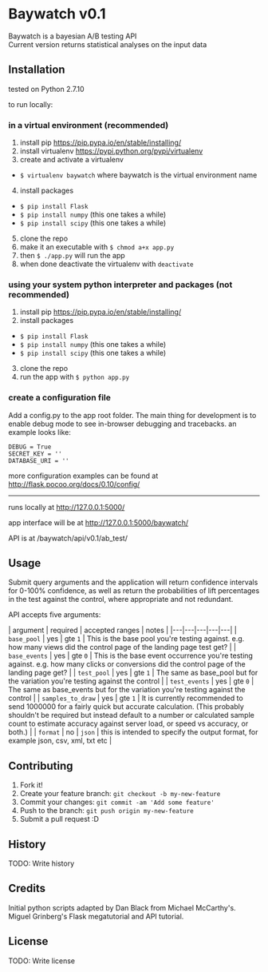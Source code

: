 # Baywatch v0.1

Baywatch is a bayesian A/B testing API  
Current version returns statistical analyses on the input data

## Installation

tested on Python 2.7.10 

to run locally:

### in a virtual environment (recommended)

1. install pip https://pip.pypa.io/en/stable/installing/
2. install virtualenv https://pypi.python.org/pypi/virtualenv
3. create and activate a virtualenv 
  * `$ virtualenv baywatch` where baywatch is the virtual environment name
4. install packages
  * `$ pip install Flask`
  * `$ pip install numpy` (this one takes a while)
  * `$ pip install scipy` (this one takes a while)
5. clone the repo
6. make it an executable with `$ chmod a+x app.py` 
7. then `$ ./app.py` will run the app
8. when done deactivate the virtualenv with `deactivate`

### using your system python interpreter and packages (not recommended)

1. install pip https://pip.pypa.io/en/stable/installing/
2. install packages
  * `$ pip install Flask`
  * `$ pip install numpy` (this one takes a while)
  * `$ pip install scipy` (this one takes a while)
3. clone the repo
4. run the app with `$ python app.py` 

### create a configuration file

Add a config.py to the app root folder. The main thing for development is to enable debug mode to see in-browser debugging and tracebacks. an example looks like:

`DEBUG = True`  
`SECRET_KEY = ''`  
`DATABASE_URI = ''`

more configuration examples can be found at http://flask.pocoo.org/docs/0.10/config/

---
runs locally at http://127.0.0.1:5000/

app interface will be at http://127.0.0.1:5000/baywatch/

API is at /baywatch/api/v0.1/ab_test/

## Usage

Submit query arguments and the application will return confidence intervals for 0-100% confidence, as well as return the probabilities of lift percentages in the test against the control, where appropriate and not redundant.

API accepts five arguments:

| argument  | required  | accepted ranges | notes  |
|---|---|---|---|---|
| `base_pool`  | yes  | gte `1`  | This is the base pool you're testing against. e.g. how many views did the control page of the landing page test get? |
| `base_events`  | yes  | gte `0`  | This is the base event occurrence you're testing against. e.g. how many clicks or conversions did the control page of the landing page get?  |
| `test_pool`  | yes  | gte `1`  | The same as base_pool but for the variation you're testing against the control  |
| `test_events`  | yes  | gte `0`  | The same as base_events but for the variation you're testing against the control  |
| `samples_to_draw`  | yes  | gte `1`  | It is currently recommended to send 1000000 for a fairly quick but accurate calculation. (This probably shouldn't be required but instead default to a number or calculated sample count to estimate accuracy against server load, or speed vs accuracy, or both.)  |
| `format`  | no  | `json`  | this is intended to specify the output format, for example json, csv, xml, txt etc  |

## Contributing

1. Fork it!
2. Create your feature branch: `git checkout -b my-new-feature`
3. Commit your changes: `git commit -am 'Add some feature'`
4. Push to the branch: `git push origin my-new-feature`
5. Submit a pull request :D

## History

TODO: Write history

## Credits

Initial python scripts adapted by Dan Black from Michael McCarthy's. 
Miguel Grinberg's Flask megatutorial and API tutorial.

## License

TODO: Write license